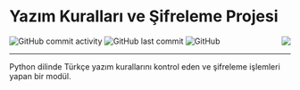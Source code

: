 # Yazım Kuralları ve Şifreleme Projesi
<div align="left" width="100%">
<img alt="GitHub commit activity" src="https://img.shields.io/github/commit-activity/w/oncado86/Yazim_Kurallari_ve_Sifreleme_Projesi?label=Commit%20Activity&style=plastic">
<img alt="GitHub last commit" src="https://img.shields.io/github/last-commit/oncado86/Yazim_Kurallari_ve_Sifreleme_Projesi?label=Last%20Commit&style=plastic">
<img alt="GitHub" src="https://img.shields.io/github/license/oncado86/Yazim_Kurallari_ve_Sifreleme_Projesi?label=License&style=plastic">
<img align="right" src="https://visitor-badge.laobi.icu/badge?page_id=oncado86.Yazim_Kurallari_ve_Sifreleme_Projesi&right_color=lightgrey&format=true&left_text=My%20Page%20Visitors">
</div>
<hr>
Python dilinde Türkçe yazım kurallarını kontrol eden ve şifreleme işlemleri yapan bir modül.
